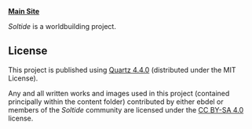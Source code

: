 **[Main Site](https://eb-del.github.io/soltide)**

*Soltide* is a worldbuilding project.

## License
This project is published using [Quartz 4.4.0](https://quartz.jzhao.xyz/) (distributed under the MIT License).

Any and all written works and images used in this project (contained principally within the content folder) contributed by either ebdel or members of the _Soltide_ community are licensed under the [CC BY-SA 4.0](https://creativecommons.org/licenses/by-sa/4.0/) license.
